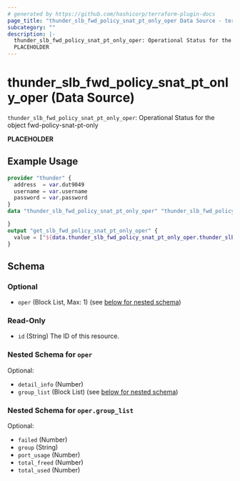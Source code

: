 ```yaml
---
# generated by https://github.com/hashicorp/terraform-plugin-docs
page_title: "thunder_slb_fwd_policy_snat_pt_only_oper Data Source - terraform-provider-thunder"
subcategory: ""
description: |-
  thunder_slb_fwd_policy_snat_pt_only_oper: Operational Status for the object fwd-policy-snat-pt-only
  PLACEHOLDER
---
```


# thunder_slb_fwd_policy_snat_pt_only_oper (Data Source)

`thunder_slb_fwd_policy_snat_pt_only_oper`: Operational Status for the object fwd-policy-snat-pt-only

__PLACEHOLDER__

## Example Usage

```terraform
provider "thunder" {
  address  = var.dut9049
  username = var.username
  password = var.password
}
data "thunder_slb_fwd_policy_snat_pt_only_oper" "thunder_slb_fwd_policy_snat_pt_only_oper" {

}
output "get_slb_fwd_policy_snat_pt_only_oper" {
  value = ["${data.thunder_slb_fwd_policy_snat_pt_only_oper.thunder_slb_fwd_policy_snat_pt_only_oper}"]
}
```

<!-- schema generated by tfplugindocs -->
## Schema

### Optional

- `oper` (Block List, Max: 1) (see [below for nested schema](#nestedblock--oper))

### Read-Only

- `id` (String) The ID of this resource.

<a id="nestedblock--oper"></a>
### Nested Schema for `oper`

Optional:

- `detail_info` (Number)
- `group_list` (Block List) (see [below for nested schema](#nestedblock--oper--group_list))

<a id="nestedblock--oper--group_list"></a>
### Nested Schema for `oper.group_list`

Optional:

- `failed` (Number)
- `group` (String)
- `port_usage` (Number)
- `total_freed` (Number)
- `total_used` (Number)


